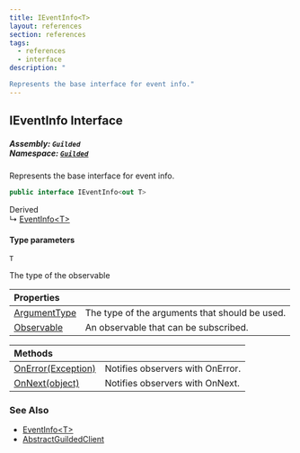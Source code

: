 ```yaml
---
title: IEventInfo<T>
layout: references
section: references
tags:
  - references
  - interface
description: "

Represents the base interface for event info."
---
```


## IEventInfo<T> Interface
##### **Assembly:** `Guilded`<br/>**Namespace:** [`Guilded`](Guilded 'Guilded')

Represents the base interface for event info.

```csharp
public interface IEventInfo<out T>
```

Derived  
&#8627; [EventInfo&lt;T&gt;](EventInfo_T_ 'Guilded.EventInfo<T>')
#### Type parameters

<a name='Guilded.IEventInfo_T_.T'></a>

`T`

The type of the observable

| Properties | |
| :--- | :--- |
| [ArgumentType](IEventInfo_T_.ArgumentType 'Guilded.IEventInfo<T>.ArgumentType') | The type of the arguments that should be used. |
| [Observable](IEventInfo_T_.Observable 'Guilded.IEventInfo<T>.Observable') | An observable that can be subscribed. |

| Methods | |
| :--- | :--- |
| [OnError(Exception)](IEventInfo_T_.OnError(Exception) 'Guilded.IEventInfo<T>.OnError(System.Exception)') | Notifies observers with OnError. |
| [OnNext(object)](IEventInfo_T_.OnNext(object) 'Guilded.IEventInfo<T>.OnNext(object)') | Notifies observers with OnNext. |

### See Also
- [EventInfo&lt;T&gt;](EventInfo_T_ 'Guilded.EventInfo<T>')
- [AbstractGuildedClient](AbstractGuildedClient 'Guilded.AbstractGuildedClient')
